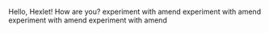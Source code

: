 Hello, Hexlet! How are you?
experiment with amend
experiment with amend
experiment with amend
experiment with amend
